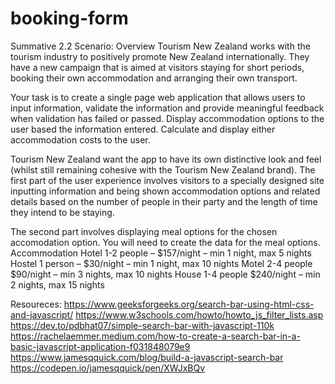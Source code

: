 # booking-form

Summative 2.2
Scenario: Overview
Tourism New Zealand works with the tourism industry to positively promote New Zealand internationally. They have a new campaign that is aimed at visitors staying for short periods, booking their own accommodation and arranging their own transport.

Your task is to create a single page web application that allows users to input information, validate the information and provide meaningful feedback when validation has failed or passed. Display accommodation options to the user based the information entered. Calculate and display either accommodation costs to the user.

Tourism New Zealand want the app to have its own distinctive look and feel (whilst still remaining cohesive with the Tourism New Zealand brand). The first part of the user experience involves visitors to a specially designed site inputting information and being shown accommodation options and related details based on the number of people in their party and the length of time they intend to be staying.

The second part involves displaying meal options for the chosen accomodation option.
You will need to create the data for the meal options. Accommodation
Hotel 1-2 people – $157/night – min 1 night, max 5 nights
Hostel 1 person – $30/night – min 1 night, max 10 nights
Motel 2-4 people $90/night – min 3 nights, max 10 nights
House 1-4 people $240/night – min 2 nights, max 15 nights

Resoureces:
https://www.geeksforgeeks.org/search-bar-using-html-css-and-javascript/
https://www.w3schools.com/howto/howto_js_filter_lists.asp
https://dev.to/pdbhat07/simple-search-bar-with-javascript-110k
https://rachelaemmer.medium.com/how-to-create-a-search-bar-in-a-basic-javascript-application-f031848079e9
https://www.jamesqquick.com/blog/build-a-javascript-search-bar
https://codepen.io/jamesqquick/pen/XWJxBQv
